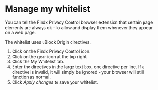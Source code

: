 # Manage my whitelist

You can tell the Findx Privacy Control browser extension that certain page elements are always ok - to allow and display them whenever they appear on a web page. 

The whitelist uses uBlock Origin directives.

1. Click on the Findx Privacy Control icon.
2. Click on the gear icon at the top right.
3. Click the My Whitelist tab.
4. Enter the directives in the large text box, one directive per line. If a directive is invalid, it will simply be ignored - your browser will still function as normal. 
5. Click *Apply changes* to save your whitelist.

